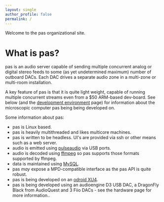 ```yaml
---
layout: single
author_profile: false
permalink: /
---
```


Welcome to the pas organizational site.

# What is pas?

pas is an audio server capable of sending multiple concurrent analog or digital stereo feeds to some (as yet undetermined maximum) number of outboard DACs. Each DAC drives a separate audio zone in a multi-zone or multi-room installation.

A key feature of pas is that it is quite light weight, capable of running multiple concurrent streams even from a $50 ARM-based dev-board. See below (and the [development environment](development-environment) page) for information about the microscopic computer pas being being developed on.

Some information about pas:

- pas is Linux based.
- pas is heavily multithreaded and likes multicore machines.
- pas is written to be headless. UI's are provided via ssh or other means such as a web server.
- audio is emitted using <a href="https://www.freedesktop.org/wiki/Software/PulseAudio/">pulseaudio</a> via USB ports.
- audio is decoded using <a href="https://ffmpeg.org/">ffmpeg</a> so pas supports those formats supported by ffmpeg.
- data is maintained using <a href="https://www.mysql.com/">MySQL</a>.
- pas *may* expose a MPD-compatible interface as the pas API is quite robust.
- pas is being developed on an <a href="http://www.hardkernel.com/main/products/prdt_info.php?g_code=G143452239825">odroid XU4</a>.
- pas is being developed using an audioengine D3 USB DAC, a DragonFly Black from AudioQuest and 3 Fiio DACs - see the hardware page for more information..